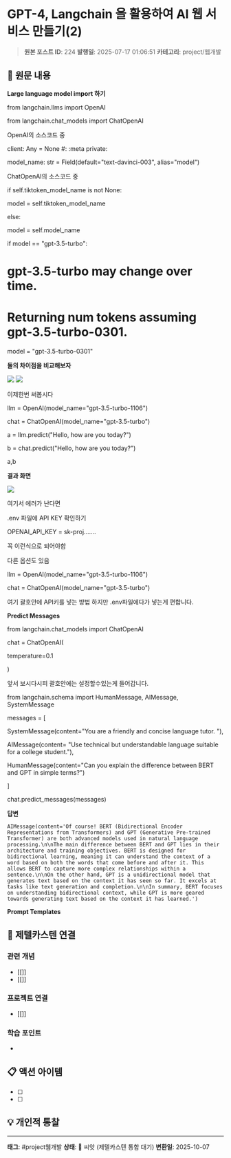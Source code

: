# GPT-4, Langchain 을 활용하여 AI 웹 서비스 만들기(2)

> **원본 포스트 ID**: 224
> **발행일**: 2025-07-17 01:06:51
> **카테고리**: project/웹개발

## 📝 원문 내용

**Large language model import 하기**

from langchain.llms import OpenAI

from langchain.chat_models import ChatOpenAI

OpenAI의 소스코드 중

client: Any = None #: :meta private:

model_name: str = Field(default="text-davinci-003", alias="model")

ChatOpenAI의 소스코드 중

if self.tiktoken_model_name is not None:

model = self.tiktoken_model_name

else:

model = self.model_name

if model == "gpt-3.5-turbo":

# gpt-3.5-turbo may change over time.

# Returning num tokens assuming gpt-3.5-turbo-0301.

model = "gpt-3.5-turbo-0301"

**둘의 차이점을 비교해보자**

![](./img/224_img.png) ![](./img/224_img_1.png)

이제한번 써봅시다 

llm = OpenAI(model_name="gpt-3.5-turbo-1106")

chat = ChatOpenAI(model_name="gpt-3.5-turbo")

  


a = llm.predict("Hello, how are you today?")

b = chat.predict("Hello, how are you today?")

  


a,b

**결과 화면**

![](./img/224_img_2.png)

여기서 에러가 난다면 

.env 파일에 API KEY 확인하기

OPENAI_API_KEY = sk-proj.......

꼭 이런식으로 되어야함

다른 옵션도 있음

llm = OpenAI(model_name="gpt-3.5-turbo-1106")

chat = ChatOpenAI(model_name="gpt-3.5-turbo")

여기 괄호안에 API키를 넣는 방법 하지만 .env파일에다가 넣는게 편합니다.

**Predict Messages**

from langchain.chat_models import ChatOpenAI

  


chat = ChatOpenAI(

temperature=0.1

)

앞서 보시다시피 괄호안에는 설정할수있는게 들어갑니다.

from langchain.schema import HumanMessage, AIMessage, SystemMessage

  


messages = [

SystemMessage(content="You are a friendly and concise language tutor. "),

AIMessage(content= "Use technical but understandable language suitable for a college student."),

HumanMessage(content="Can you explain the difference between BERT and GPT in simple terms?")

]

  


chat.predict_messages(messages)

**답변**
    
    
    AIMessage(content='Of course! BERT (Bidirectional Encoder Representations from Transformers) and GPT (Generative Pre-trained Transformer) are both advanced models used in natural language processing.\n\nThe main difference between BERT and GPT lies in their architecture and training objectives. BERT is designed for bidirectional learning, meaning it can understand the context of a word based on both the words that come before and after it. This allows BERT to capture more complex relationships within a sentence.\n\nOn the other hand, GPT is a unidirectional model that generates text based on the context it has seen so far. It excels at tasks like text generation and completion.\n\nIn summary, BERT focuses on understanding bidirectional context, while GPT is more geared towards generating text based on the context it has learned.')

**Prompt Templates**


## 🔗 제텔카스텐 연결

### 관련 개념
- [[]]
- [[]]

### 프로젝트 연결
- [[]]

### 학습 포인트
-

## 📋 액션 아이템
- [ ]
- [ ]

## 💡 개인적 통찰



---

**태그**: #project웹개발
**상태**: 🌱 씨앗 (제텔카스텐 통합 대기)
**변환일**: 2025-10-07
